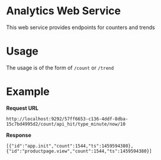 # Analytics Web Service

This web service provides endpoints for counters and trends

# Usage

The usage is of the form of `/count` or `/trend`

# Example


**Request URL**
```
http://localhost:9292/57ff6653-c136-4ddf-8dba-15c7bd4995d2/count/api_hit/type_minute/now/10
```

**Response**
```
[{"id":"app.init","count":1544,"ts":1459594380},
{"id":"productpage.view","count":1544,"ts":1459594380}]
```
